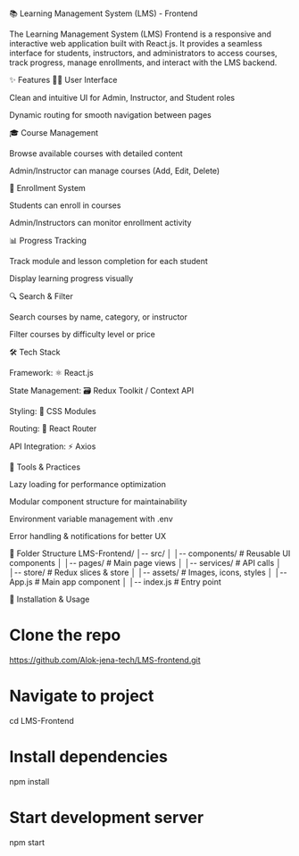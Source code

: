 📚 Learning Management System (LMS) - Frontend

The Learning Management System (LMS) Frontend is a responsive and interactive web application built with React.js. It provides a seamless interface for students, instructors, and administrators to access courses, track progress, manage enrollments, and interact with the LMS backend.

✨ Features
🧑‍💼 User Interface

Clean and intuitive UI for Admin, Instructor, and Student roles

Dynamic routing for smooth navigation between pages

🎓 Course Management

Browse available courses with detailed content

Admin/Instructor can manage courses (Add, Edit, Delete)

📝 Enrollment System

Students can enroll in courses

Admin/Instructors can monitor enrollment activity

📊 Progress Tracking

Track module and lesson completion for each student

Display learning progress visually

🔍 Search & Filter

Search courses by name, category, or instructor

Filter courses by difficulty level or price

🛠 Tech Stack

Framework: ⚛️ React.js

State Management: 🗃️ Redux Toolkit / Context API

Styling: 🎨 CSS Modules

Routing: 🔀 React Router

API Integration: ⚡ Axios

🧰 Tools & Practices

Lazy loading for performance optimization

Modular component structure for maintainability

Environment variable management with .env

Error handling & notifications for better UX

📂 Folder Structure
LMS-Frontend/
│-- src/
│   │-- components/   # Reusable UI components
│   │-- pages/        # Main page views
│   │-- services/     # API calls
│   │-- store/        # Redux slices & store
│   │-- assets/       # Images, icons, styles
│   │-- App.js        # Main app component
│   │-- index.js      # Entry point

🚀 Installation & Usage
# Clone the repo
https://github.com/Alok-jena-tech/LMS-frontend.git
# Navigate to project
cd LMS-Frontend

# Install dependencies
npm install

# Start development server
npm start

